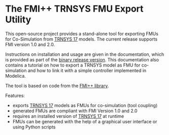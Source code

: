 # The FMI++ TRNSYS FMU Export Utility

This open-source project provides a stand-alone tool for exporting FMUs for Co-Simulation from [TRNSYS 17](https://www.trnsys.com) models.
The current release supports FMI version 1.0 and 2.0.

Instructions on installation and usage are given in the documentation, which is provided as part of the [binary release version](https://github.com/fmipp/trnsys-fmu/releases/download/v1.0.0/trnsys-fmu-v1.0.0.zip).
This documentation also contains a tutorial on how to export a TRNSYS model as FMU for co-simulation and how to link it with a simple controller implemented in Modelica.

The tool is based on code from the [FMI++ library](https://github.com/fmipp/fmipp).

Features:

+ exports [TRNSYS 17](https://www.trnsys.com) models as FMUs for co-simulation (tool coupling)
+ generated FMUs are compliant with FMI Version 1.0 and 2.0
+ requires an installed version of [TRNSYS 17](https://www.trnsys.com) at runtime
+ FMUs can be generated with the help of a graphical user interface or using Python scripts
